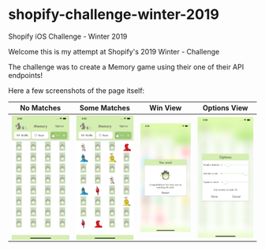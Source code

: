 # shopify-challenge-winter-2019
Shopify iOS Challenge - Winter 2019

Welcome this is my attempt at Shopify's 2019 Winter - Challenge

The challenge was to create a Memory game using their one of their API endpoints! 

Here a few screenshots of the page itself:

| No Matches  | Some Matches | Win View | Options View|
| ------------- | ------------- | ------------- | ------------- |
| <img align="center" width="200" src="/noMatches.png">  | <img src="/someMatches.png" align="center" width="200">  | <img src="/winGame.png" align="center" width="200">| <img src="/Options.png" align="center" width="200">|
